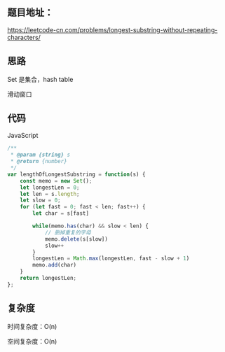 ## 题目地址：

https://leetcode-cn.com/problems/longest-substring-without-repeating-characters/



## 思路

Set 是集合，hash table

滑动窗口



## 代码

JavaScript

```javascript
/**
 * @param {string} s
 * @return {number}
 */
var lengthOfLongestSubstring = function(s) {
    const memo = new Set();
    let longestLen = 0;
    let len = s.length;
    let slow = 0;
    for (let fast = 0; fast < len; fast++) {
        let char = s[fast]

        while(memo.has(char) && slow < len) {
            // 删掉重复的字母
            memo.delete(s[slow])
            slow++
        }
        longestLen = Math.max(longestLen, fast - slow + 1)
        memo.add(char)
    }  
    return longestLen;
};
```



## 复杂度

时间复杂度：O(n)

空间复杂度：O(n)